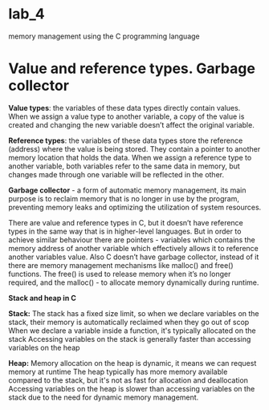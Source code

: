 # lab_4
memory management using the C programming language

# Value and reference types. Garbage collector

**Value types**: the variables of these data types directly contain values. When we assign a value type to another variable, a copy of the value is created and changing the new variable doesn’t affect the original variable. 

**Reference types**: the variables of these data types store the reference (address) where the value is being stored. They contain a pointer to another memory location that holds the data. When we assign a reference type to another variable, both variables refer to the same data in memory, but changes made through one variable will be reflected in the other.

**Garbage collector** - a form of automatic memory management, its main purpose is to reclaim memory that is no longer in use by the program, preventing memory leaks and optimizing the utilization of system resources. 

There are value and reference types in C, but it doesn’t have reference types in the same way that is in higher-level languages. But in order to achieve similar behaviour there are pointers -  variables which contains the memory address of another variable which effectively allows it to reference another variables value. Also C doesn’t have garbage collector, instead of it there are memory management mechanisms like malloc() and free() functions. The free() is used to release memory when it’s no longer required, and the malloc() - to allocate memory dynamically during runtime. 

**Stack and heap in C**

**Stack:**
The stack has a fixed size limit, so when we declare variables on the stack, their memory is automatically reclaimed when they go out of scop
When we declare a variable inside a function, it's typically allocated on the stack
Accessing variables on the stack is generally faster than accessing variables on the heap

**Heap:**
Memory allocation on the heap is dynamic, it means we can request memory at runtime
The heap typically has more memory available compared to the stack, but it's not as fast for allocation and deallocation
Accessing variables on the heap is slower than accessing variables on the stack due to the need for dynamic memory management.
